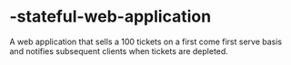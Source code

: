 # -stateful-web-application
A web application that sells a 100 tickets on a first come first serve basis and notifies subsequent clients when tickets are depleted. 
